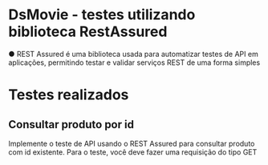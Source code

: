 # DsMovie - testes utilizando biblioteca RestAssured
●	REST Assured é uma biblioteca usada para automatizar testes de API em aplicações, permitindo testar e validar serviços REST de uma forma simples

# Testes realizados

## Consultar produto por id
Implemente o teste de API usando o REST Assured para consultar produto com id existente. Para o teste, você deve fazer uma requisição do tipo GET 

